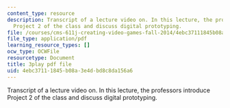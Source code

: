 ```yaml
---
content_type: resource
description: Transcript of a lecture video on. In this lecture, the professors introduce
  Project 2 of the class and discuss digital prototyping.
file: /courses/cms-611j-creating-video-games-fall-2014/4ebc37111845b08a3e4dbd8c8da156a6_dE-QgdrtzHw.pdf
file_type: application/pdf
learning_resource_types: []
ocw_type: OCWFile
resourcetype: Document
title: 3play pdf file
uid: 4ebc3711-1845-b08a-3e4d-bd8c8da156a6
---
```

Transcript of a lecture video on. In this lecture, the professors introduce Project 2 of the class and discuss digital prototyping.
